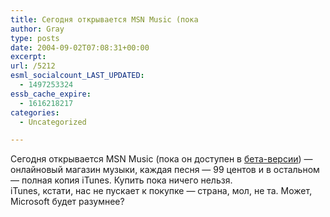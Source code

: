 ```yaml
---
title: Сегодня открывается MSN Music (пока
author: Gray
type: posts
date: 2004-09-02T07:08:31+00:00
excerpt:
url: /5212
esml_socialcount_LAST_UPDATED:
  - 1497253324
essb_cache_expire:
  - 1616218217
categories:
  - Uncategorized

---
```








Сегодня открывается MSN Music (пока он доступен в <a href="http://beta.music.msn.com/" target="_blank">бета-версии</a>) &#8212; онлайновый магазин музыки, каждая песня &#8212; 99 центов и в остальном &#8212; полная копия iTunes. Купить пока ничего нельзя.  
iTunes, кстати, нас не пускает к покупке &#8212; страна, мол, не та. Может, Microsoft будет разумнее?